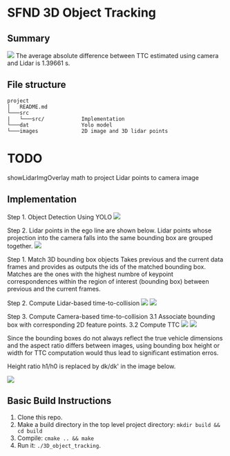 # SFND 3D Object Tracking

## Summary
<img src="images/readme_images/example_final_result.png"/>
The average absolute difference between TTC estimated using camera and Lidar is 1.39661 s. 

## File structure
```
project
│   README.md
└───src
|   └───src/            Implementation 
└───dat                 Yolo model 
└───images              2D image and 3D lidar points 
```
# TODO
showLidarImgOverlay   math to project Lidar points to camera image

## Implementation 

Step 1. Object Detection Using YOLO
<img src="images/readme_images/YOLO_result.png"/>

Step 2. 
Lidar points in the ego line are shown below. 
Lidar points whose projection into the camera falls into the same bounding box are grouped together. 
<img src="images/readme_images/lidar_points_view.png"/>

Step 1. Match 3D bounding box objects
Takes previous and the current data frames and provides as outputs the ids of the matched bounding box.
Matches are the ones with the highest numbre of keypoint correspondences within the region of interest (bounding box)
between previous and the current frames. 

Step 2. Compute Lidar-based time-to-collision
<img src="images/readme_images/lidarTTCvariables.png"/>
<img src="images/readme_images/lidarTTCformula.png"/>

Step 3. Compute Camera-based time-to-collision
3.1 Associate bounding box with corresponding 2D feature points.
3.2 Compute TTC
<img src="images/readme_images/cameraTTCVariables.png"/>
<img src="images/readme_images/cameraTTCFormula.png"/>

Since the bounding boxes do not always reflect the true vehicle dimensions
and the aspect ratio differs between images, using bounding box height or width for TTC computation would thus lead to significant estimation erros.

Height ratio h1/h0 is replaced by dk/dk' in the image below. 

<img src="images/readme_images/cameraTTCkeypointDist.png"/>

## Basic Build Instructions

1. Clone this repo.
2. Make a build directory in the top level project directory: `mkdir build && cd build`
3. Compile: `cmake .. && make`
4. Run it: `./3D_object_tracking`.
